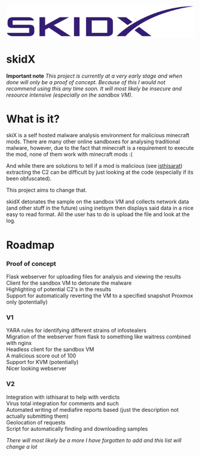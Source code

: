 ![](images/logo.png)
# skidX
**Important note** 
*This project is currently at a very early stage and when done will only be a proof of concept. Because of this I would not recommend using this any time soon. It will most likely be insecure and resource intensive (especially on the sandbox VM).* <br />
# What is it? 
skiX is a self hosted malware analysis environment for malicious minecraft mods. There are many other online sandboxes for analysing traditional malware, however, due to the fact that minecraft is a requirement to execute the mod, none of them work with minecraft mods :( <br />

And while there are solutions to tell if a mod is malicious (see [isthisarat](isthisarat.com)) extracting the C2 can be difficult by just looking at the code (especially if its been obfuscated). <br />

This project aims to change that. <br />

skidX detonates the sample on the sandbox VM and collects network data (and other stuff in the future) using inetsym then displays said data in a nice easy to read format. All the user has to do is upload the file and look at the log. <br />

# Roadmap 
### Proof of concept 
Flask webserver for uploading files for analysis and viewing the results <br />
Client for the sandbox VM to detonate the malware <br />
Highlighting of potential C2's in the results <br />
Support for automatically reverting the VM to a specified snapshot Proxmox only (potentially) <br />
### V1 
YARA rules for identifying different strains of infostealers <br />
Migration of the webserver from flask to something like waitress combined with nginx <br />
Headless client for the sandbox VM <br />
A malicious score out of 100 <br />
Support for KVM (potentially) <br />
Nicer looking webserver <br />
### V2 
Integration with isthisarat to help with verdicts <br />
Virus total integration for comments and such <br />
Automated writing of mediafire reports based (just the description not actually submitting them) <br />
Geolocation of requests <br />
Script for automatically finding and downloading samples <br />

*There will most likely be a more I have forgotten to add and this list will change a lot*
